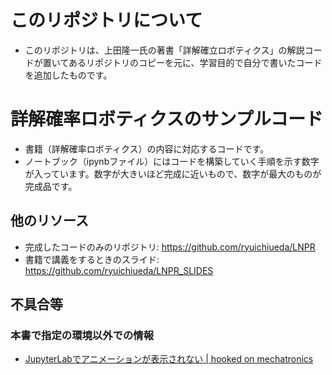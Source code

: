 # このリポジトリについて

* このリポジトリは、上田隆一氏の著書「詳解確立ロボティクス」の解説コードが置いてあるリポジトリのコピーを元に、学習目的で自分で書いたコードを追加したものです。


# 詳解確率ロボティクスのサンプルコード

* 書籍（詳解確率ロボティクス）の内容に対応するコードです。
* ノートブック（ipynbファイル）にはコードを構築していく手順を示す数字が入っています。数字が大きいほど完成に近いもので、数字が最大のものが完成品です。

## 他のリソース

* 完成したコードのみのリポジトリ: https://github.com/ryuichiueda/LNPR
* 書籍で講義をするときのスライド: https://github.com/ryuichiueda/LNPR_SLIDES

## 不具合等

### 本書で指定の環境以外での情報

* [JupyterLabでアニメーションが表示されない | hooked on mechatronics](https://hooked-on-mas.hatenablog.com/entry/2019/11/16/012422)
